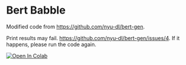 # Bert Babble

Modified code from <https://github.com/nyu-dl/bert-gen>.

Print results may fail. <https://github.com/nyu-dl/bert-gen/issues/4>. If it happens, please run the code again.


[![Open In Colab](https://colab.research.google.com/assets/colab-badge.svg)](https://colab.research.google.com/github/rogerlucena/amal/blob/master/project/bert-babble/main.ipynb)